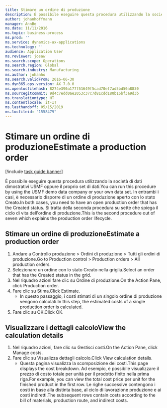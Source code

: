 ```yaml
---
title: Stimare un ordine di produzione
description: È possibile eseguire questa procedura utilizzando la società di dati dimostrativi USMF oppure il proprio set di dati.
author: johanhoffmann
manager: AnnBe
ms.date: 11/11/2016
ms.topic: business-process
ms.prod: ''
ms.service: dynamics-ax-applications
ms.technology: ''
audience: Application User
ms.reviewer: josaw
ms.search.scope: Operations
ms.search.region: Global
ms.search.industry: Manufacturing
ms.author: johanho
ms.search.validFrom: 2016-06-30
ms.dyn365.ops.version: AX 7.0.0
ms.openlocfilehash: 8274e390a177f51649f5cad70ef7ad5bd50a8830
ms.sourcegitcommit: 9d4c7edd0ae2053c37c7d81cdd180b16bf3a9d3b
ms.translationtype: HT
ms.contentlocale: it-IT
ms.lasthandoff: 05/15/2019
ms.locfileid: "1558479"
---
```

# <a name="estimate-a-production-order"></a><span data-ttu-id="dce13-103">Stimare un ordine di produzione</span><span class="sxs-lookup"><span data-stu-id="dce13-103">Estimate a production order</span></span>

[!include [task guide banner](../../includes/task-guide-banner.md)]

<span data-ttu-id="dce13-104">È possibile eseguire questa procedura utilizzando la società di dati dimostrativi USMF oppure il proprio set di dati.</span><span class="sxs-lookup"><span data-stu-id="dce13-104">You can run this procedure by using the USMF demo data company or your own data set.</span></span> <span data-ttu-id="dce13-105">In entrambi i casi, è necessario disporre di un ordine di produzione aperto con lo stato Creato.</span><span class="sxs-lookup"><span data-stu-id="dce13-105">In both cases, you need to have an open production order that has the Created status.</span></span> <span data-ttu-id="dce13-106">Si tratta della seconda procedura su sette che spiega il ciclo di vita dell'ordine di produzione.</span><span class="sxs-lookup"><span data-stu-id="dce13-106">This is the second procedure out of seven which explains the production order lifecycle.</span></span>


## <a name="estimate-a-production-order"></a><span data-ttu-id="dce13-107">Stimare un ordine di produzione</span><span class="sxs-lookup"><span data-stu-id="dce13-107">Estimate a production order</span></span>
1. <span data-ttu-id="dce13-108">Andare a Controllo produzione > Ordini di produzione > Tutti gli ordini di produzione.</span><span class="sxs-lookup"><span data-stu-id="dce13-108">Go to Production control > Production orders > All production orders.</span></span>
2. <span data-ttu-id="dce13-109">Selezionare un ordine con lo stato Creato nella griglia.</span><span class="sxs-lookup"><span data-stu-id="dce13-109">Select an order that has the Created status in the grid.</span></span>
3. <span data-ttu-id="dce13-110">Nel riquadro azioni fare clic su Ordine di produzione.</span><span class="sxs-lookup"><span data-stu-id="dce13-110">On the Action Pane, click Production order.</span></span>
4. <span data-ttu-id="dce13-111">Fare clic su Stima.</span><span class="sxs-lookup"><span data-stu-id="dce13-111">Click Estimate.</span></span>
    * <span data-ttu-id="dce13-112">In questo passaggio, i costi stimati di un singolo ordine di produzione vengono calcolati.</span><span class="sxs-lookup"><span data-stu-id="dce13-112">In this step, the estimated costs of a single production order is calculated.</span></span>   
5. <span data-ttu-id="dce13-113">Fare clic su OK.</span><span class="sxs-lookup"><span data-stu-id="dce13-113">Click OK.</span></span>

## <a name="view-the-calculation-details"></a><span data-ttu-id="dce13-114">Visualizzare i dettagli calcolo</span><span class="sxs-lookup"><span data-stu-id="dce13-114">View the calculation details</span></span>
1. <span data-ttu-id="dce13-115">Nel riquadro azioni, fare clic su Gestisci costi.</span><span class="sxs-lookup"><span data-stu-id="dce13-115">On the Action Pane, click Manage costs.</span></span>
2. <span data-ttu-id="dce13-116">Fare clic su Visualizza dettagli calcolo.</span><span class="sxs-lookup"><span data-stu-id="dce13-116">Click View calculation details.</span></span>
    * <span data-ttu-id="dce13-117">Questa pagina visualizza la scomposizione dei costi.</span><span class="sxs-lookup"><span data-stu-id="dce13-117">This page displays the cost breakdown.</span></span> <span data-ttu-id="dce13-118">Ad esempio, è possibile visualizzare il prezzo di costo totale per unità per il prodotto finito nella prima riga.</span><span class="sxs-lookup"><span data-stu-id="dce13-118">For example, you can view the total cost price per unit for the finished product in the first row.</span></span> <span data-ttu-id="dce13-119">Le righe successive contengono i costi in base alla distinta base, al ciclo di lavorazione produzione e ai costi indiretti.</span><span class="sxs-lookup"><span data-stu-id="dce13-119">The subsequent rows contain costs according to the bill of materials, production route, and indirect costs.</span></span>  
